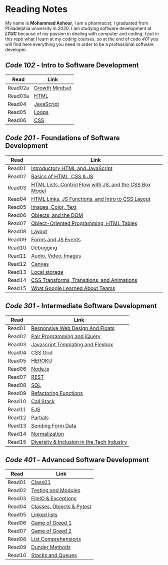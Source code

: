 # Reading Notes

My name is **Mohammad Ashour**, I am a pharmacist, I graduated from Philadelphia university in *2020*.
I am studying software development at ***LTUC*** because of my passion in dealing with computer and coding.
I put in this repo what I learn at my coding courses, so at the end of code *401* you will find here everything you need in order to be a professional software developer.

## *Code 102* - Intro to Software Development

|Read       |Link       |
|-----------|-----------|
|Read02a    |[Growth Mindset](102/Lab02a.md)|
|Read03a    |[HTML](102/Read03a.md)|
|Read04     |[JavaScript](102/Read04.md)|
|Read05     |[Loops](102/Read05.md)
|Read06     |[CSS](102/Read06.md)|

## *Code 201* - Foundations of Software Development

|Read       |Link       |
|-----------|-----------|
|Read01     |[Introductory HTML and JavaScript](201/Read01.md)|
|Read02     |[Basics of HTML, CSS & JS](201/Read02.md)|
|Read03     |[HTML Lists, Control Flow with JS, and the CSS Box Model](201/Read03.md)|
|Read04     |[HTML Links, JS Functions, and Intro to CSS Layout](201/Read04.md)|
|Read05     |[Images, Color, Text](201/Read05.md)|
|Read06     |[Objects, and the DOM](201/Read06.md)|
|Read07     |[Object-Oriented Programming, HTML Tables](201/Read07.md)|
|Read08     |[Layout](201/Read08.md)|
|Read09     |[Forms and JS Events](201/Read09.md)|
|Read10     |[Debugging](201/Read10.md)|
|Read11     |[Audio, Video, Images](201/Read11.md)|
|Read12     |[Canvas](201/Read12.md)|
|Read13     |[Local storage](201/Read13.md)|
|Read14     |[CSS Transforms, Transitions, and Animations](201/Read14.md)|
|Read15     |[What Google Learned About Teams](201/Read15.md)|

## *Code 301* - Intermediate Software Development

|Read       |Link          |
|-----------|--------------|
|Read01     |[Responsive Web Design And Floats](301/Read01.md)|
|Read02     |[Pair Programming and jQuery](301/Read02.md)|
|Read03     |[Javascript Templating and Flexbox](301/Read03.md)|
|Read04     |[CSS Grid](301/Read04.md)|
|Read05     |[HEROKU](301/Read05.md)|
|Read06     |[Node.js](301/Read06.md)|
|Read07     |[REST](301/Read07.md)|
|Read08     |[SQL](301/Read08.md)|
|Read09     |[Refactoring Functions](301/Read09.md)|
|Read10     |[Call Stack](301/Read10.md)|
|Read11     |[EJS](301/Read11.md)|
|Read12     |[Partials](301/Read12.md)|
|Read13     |[Sending Form Data](301/Read13.md)|
|Read14     |[Normalization](301/Read14.md)|
|Read15     |[Diversity & Inclusion in the Tech Industry](301/Read15.md)|

## *Code 401* - Advanced Software Development

|Read       |Link          |
|-----------|--------------|
|Read01     |[Class01](401/Read01)|
|Read02     |[Testing and Modules](401/Read02)|
|Read03     |[FileIO & Exceptions](401/Read03.md)|
|Read04     |[Classes, Objects & Pytest](401/Read04.md)|
|Read05     |[Linked lists](401/Read05.md)|
|Read06     |[Game of Greed 1](401/Read06.md)|
|Read07     |[Game of Greed 2](401/Read07.md)|
|Read08     |[List Comprehensions](401/Read08.md)|
|Read09     |[Dunder Methods](401/Read09.md)|
|Read10     |[Stacks and Queues](401/Read10.md)|
